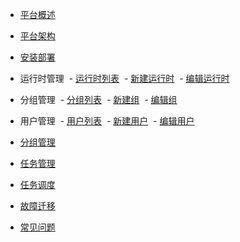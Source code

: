 - [平台概述](zh-cn/README.md)
- [平台架构](zh-cn/architecture.md)
- [安装部署](zh-cn/deploy.md)
- 运行时管理
  - [运行时列表](zh-cn/runtime-manage.md)
  - [新建运行时](zh-cn/add-runtime.md)
  - [编辑运行时](zh-cn/edit-runtime.md)
  
- 分组管理
  - [分组列表](zh-cn/group-manage.md)
  - [新建组](zh-cn/add-group.md)
  - [编辑组](zh-cn/edit-group.md)
  
- 用户管理
  - [用户列表](zh-cn/user-manage.md)
  - [新建用户](zh-cn/add-user.md)
  - [编辑用户](zh-cn/edit-user.md)
- [分组管理](zh-cn/groups-manage.md)
- [任务管理](zh-cn/tasks-manage.md)
- [任务调度](zh-cn/tasks-scheduler.md)
- [故障迁移](zh-cn/failover.md)
- [常见问题](zh-cn/faq.md)

